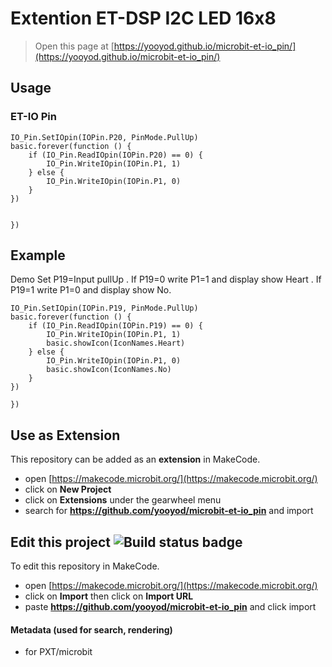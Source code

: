 # Extention ET-DSP I2C LED 16x8 

> Open this page at [https://yooyod.github.io/microbit-et-io_pin/](https://yooyod.github.io/microbit-et-io_pin/)


## Usage

### ET-IO Pin

```blocks
IO_Pin.SetIOpin(IOPin.P20, PinMode.PullUp)
basic.forever(function () {
    if (IO_Pin.ReadIOpin(IOPin.P20) == 0) {
        IO_Pin.WriteIOpin(IOPin.P1, 1)
    } else {
        IO_Pin.WriteIOpin(IOPin.P1, 0)
    }
})


})
```

## Example

 Demo Set P19=Input pullUp . If P19=0 write P1=1 and display show Heart . 
                             If P19=1 write P1=0 and display show No.

``` blocks 
IO_Pin.SetIOpin(IOPin.P19, PinMode.PullUp)
basic.forever(function () {
    if (IO_Pin.ReadIOpin(IOPin.P19) == 0) {
        IO_Pin.WriteIOpin(IOPin.P1, 1)
        basic.showIcon(IconNames.Heart)
    } else {
        IO_Pin.WriteIOpin(IOPin.P1, 0)
        basic.showIcon(IconNames.No)
    }
})

})
```


## Use as Extension

This repository can be added as an **extension** in MakeCode.

* open [https://makecode.microbit.org/](https://makecode.microbit.org/)
* click on **New Project**
* click on **Extensions** under the gearwheel menu
* search for **https://github.com/yooyod/microbit-et-io_pin** and import

## Edit this project ![Build status badge](https://github.com/yooyod/microbit-et-io_pin/workflows/MakeCode/badge.svg)

To edit this repository in MakeCode.

* open [https://makecode.microbit.org/](https://makecode.microbit.org/)
* click on **Import** then click on **Import URL**
* paste **https://github.com/yooyod/microbit-et-io_pin** and click import


#### Metadata (used for search, rendering)

* for PXT/microbit
<script src="https://makecode.com/gh-pages-embed.js"></script><script>makeCodeRender("{{ site.makecode.home_url }}", "{{ site.github.owner_name }}/{{ site.github.repository_name }}");</script>
